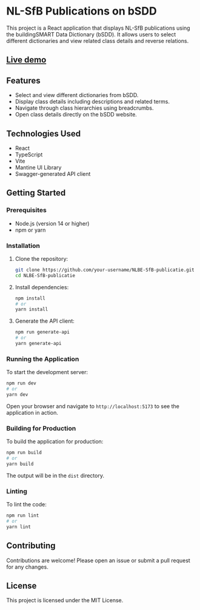 # NL-SfB Publications on bSDD

This project is a React application that displays NL-SfB publications using the buildingSMART Data Dictionary (bSDD). It allows users to select different dictionaries and view related class details and reverse relations.

## [Live demo](https://bim-tools.github.io/bsdd-nlsfb-publications/main/index.html)

## Features

- Select and view different dictionaries from bSDD.
- Display class details including descriptions and related terms.
- Navigate through class hierarchies using breadcrumbs.
- Open class details directly on the bSDD website.

## Technologies Used

- React
- TypeScript
- Vite
- Mantine UI Library
- Swagger-generated API client

## Getting Started

### Prerequisites

- Node.js (version 14 or higher)
- npm or yarn

### Installation

1. Clone the repository:

   ```sh
   git clone https://github.com/your-username/NLBE-SfB-publicatie.git
   cd NLBE-SfB-publicatie
   ```

2. Install dependencies:

   ```sh
   npm install
   # or
   yarn install
   ```

3. Generate the API client:

   ```sh
   npm run generate-api
   # or
   yarn generate-api
   ```

### Running the Application

To start the development server:

```sh
npm run dev
# or
yarn dev
```

Open your browser and navigate to `http://localhost:5173` to see the application in action.

### Building for Production

To build the application for production:

```sh
npm run build
# or
yarn build
```

The output will be in the `dist` directory.

### Linting

To lint the code:

```sh
npm run lint
# or
yarn lint
```

## Contributing

Contributions are welcome! Please open an issue or submit a pull request for any changes.

## License

This project is licensed under the MIT License.
